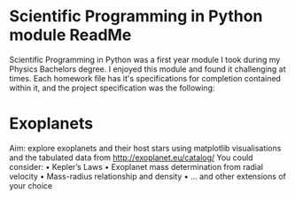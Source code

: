 # Scientific Programming in Python module ReadMe
Scientific Programming in Python was a first year module I took during my Physics Bachelors degree. I enjoyed this module and found it challenging at times.
Each homework file has it's specifications for completion contained within it, and the project specification was the following:

# Exoplanets
Aim: explore exoplanets and their host stars using matplotlib visualisations and the tabulated data from http://exoplanet.eu/catalog/
You could consider:
• Kepler’s Laws
• Exoplanet mass determination from radial velocity
• Mass-radius relationship and density
• … and other extensions of your choice
